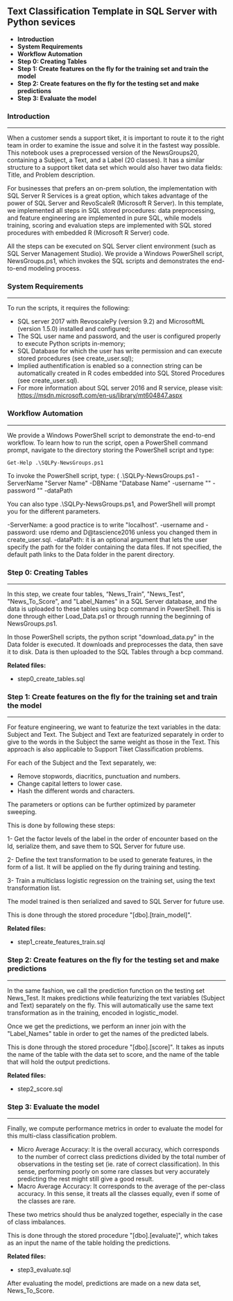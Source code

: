  Text Classification Template in SQL Server with Python sevices
--------------------------
 * **Introduction**
 * **System Requirements**
 * **Workflow Automation**
 * **Step 0: Creating Tables**
 * **Step 1: Create features on the fly for the training set and train the model**
 * **Step 2: Create features on the fly for the testing set and make predictions**
 * **Step 3: Evaluate the model**

### Introduction
-------------------------

When a customer sends a support tiket, it is important to route it to the right team in order to examine the issue and solve it in the fastest way possible. This notebook uses a preprocessed version of the NewsGroups20, containing a Subject, a Text, and a Label (20 classes). It has a similar structure to a support tiket data set which would also haver two data fields: Title, and Problem description.

For businesses that prefers an on-prem solution, the implementation with SQL Server R Services is a great option, which takes advantage of the power of SQL Server and RevoScaleR (Microsoft R Server). In this template, we implemented all steps in SQL stored procedures: data preprocessing, and feature engineering are implemented in pure SQL, while models training, scoring and evaluation steps are implemented with SQL stored procedures with embedded R (Microsoft R Server) code. 

All the steps can be executed on SQL Server client environment (such as SQL Server Management Studio). We provide a Windows PowerShell script, NewsGroups.ps1, which invokes the SQL scripts and demonstrates the end-to-end modeling process.

### System Requirements
-----------------------

To run the scripts, it requires the following:
 * SQL server 2017 with RevoscalePy (version 9.2) and MicrosoftML (version 1.5.0) installed and configured;
 * The SQL user name and password, and the user is configured properly to execute Python scripts in-memory;
 * SQL Database for which the user has write permission and can execute stored procedures (see create_user.sql);
 * Implied authentification is enabled so a connection string can be automatically created in R codes embedded into SQL Stored Procedures (see create_user.sql).
 * For more information about SQL server 2016 and R service, please visit: https://msdn.microsoft.com/en-us/library/mt604847.aspx


### Workflow Automation
-------------------

We provide a Windows PowerShell script to demonstrate the end-to-end workflow. To learn how to run the script, open a PowerShell command prompt, navigate to the directory storing the PowerShell script and type:

    Get-Help .\SQLPy-NewsGroups.ps1

To invoke the PowerShell script, type:
(
    .\SQLPy-NewsGroups.ps1 -ServerName "Server Name" -DBName "Database Name" -username "" -password "" -dataPath         

You can also type .\SQLPy-NewsGroups.ps1, and PowerShell will prompt you for the different parameters. 

-ServerName: a good practice is to write "localhost". 
-username and -password: use rdemo and D@tascience2016 unless you changed them in create_user.sql. 
-dataPath: it is an optional argument that lets the user specify the path for the folder containing the data files. If not specified, the default path links to the Data folder in the parent directory. 


### Step 0: Creating Tables
-------------------------

In this step, we create four tables, “News_Train”, "News_Test", "News_To_Score", and "Label_Names" in a SQL Server database, and the data is uploaded to these tables using bcp command in PowerShell. This is done through either Load_Data.ps1 or through running the beginning of NewsGroups.ps1. 

In those PowerShell scripts, the python script "download_data.py" in the Data folder is executed. It downloads and preprocesses the data, then save it to disk. Data is then uploaded to the SQL Tables through a bcp command. 

**Related files:**

* step0_create_tables.sql

### Step 1: Create features on the fly for the training set and train the model
-------------------------

For feature engineering, we want to featurize the text variables in the data: Subject and Text. 
The Subject and Text are featurized separately in order to give to the words in the Subject the same weight as those in the Text. This approach is also applicable to Support Tiket Classification problems.

For each of the Subject and the Text separately, we: 
* Remove stopwords, diacritics, punctuation and numbers.
* Change capital letters to lower case. 
* Hash the different words and characters. 

The parameters or options can be further optimized by parameter sweeping.

This is done by following these steps:

1- Get the factor levels of the label in the order of encounter based on the Id, serialize them, and save them to SQL Server for future use.

2- Define the text transformation to be used to generate features, in the form of a list. It will be applied on the fly during training and testing.

3- Train a multiclass logistic regression on the training set, using the text transformation list.

The model trained is then serialized and saved to SQL Server for future use.

This is done through the stored procedure "[dbo].[train_model]".


**Related files:**

* step1_create_features_train.sql


### Step 2: Create features on the fly for the testing set and make predictions
-------------------------

In the same fashion, we call the prediction function on the testing set News_Test. It makes predictions while featurizing the text variables (Subject and Text) separately on the fly. This will automatically use the same text transformation as in the training, encoded in logistic_model. 

Once we get the predictions, we perform an inner join with the "Label_Names" table in order to get the names of the predicted labels. 

This is done through the stored procedure "[dbo].[score]". It takes as inputs the name of the table with the data set to score, and the name of the table that will hold the output predictions. 

**Related files:**

* step2_score.sql

### Step 3: Evaluate the model
-------------------------

Finally, we compute performance metrics in order to evaluate the model for this multi-class classification problem.

* Micro Average Accuracy: It is the overall accuracy, which corresponds to the number of correct class predictions divided by the total number of observations in the testing set (ie. rate of correct classification). In this sense, performing poorly on some rare classes but very accurately predicting the rest might still give a good result. 
* Macro Average Accuracy: It corresponds to the average of the per-class accuracy. In this sense, it treats all the classes equally, even if some of the classes are rare. 

These two metrics should thus be analyzed together, especially in the case of class imbalances.

This is done through the stored procedure "[dbo].[evaluate]", which takes as an input the name of the table holding the predictions. 

**Related files:**

* step3_evaluate.sql

After evaluating the model, predictions are made on a new data set, News_To_Score.
